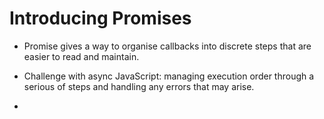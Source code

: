 # Introducing Promises

- Promise gives a way to organise callbacks into discrete steps that are easier to read and maintain. 

- Challenge with async JavaScript: managing execution order through a serious of steps and handling any errors that may arise.

-  
